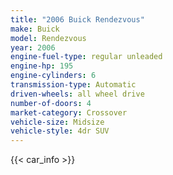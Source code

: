 ```yaml
---
title: "2006 Buick Rendezvous"
make: Buick
model: Rendezvous
year: 2006
engine-fuel-type: regular unleaded
engine-hp: 195
engine-cylinders: 6
transmission-type: Automatic
driven-wheels: all wheel drive
number-of-doors: 4
market-category: Crossover
vehicle-size: Midsize
vehicle-style: 4dr SUV
---
```


{{< car_info >}}

